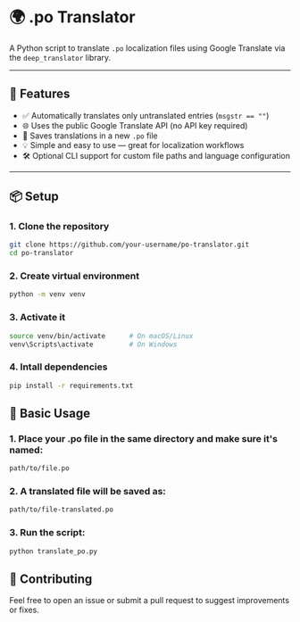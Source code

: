 # 🌍 .po Translator

A Python script to translate `.po` localization files using Google Translate via the `deep_translator` library.

---

## 🚀 Features

- ✅ Automatically translates only untranslated entries (`msgstr == ""`)
- 🌐 Uses the public Google Translate API (no API key required)
- 📄 Saves translations in a new `.po` file
- 💡 Simple and easy to use — great for localization workflows
- 🛠️ Optional CLI support for custom file paths and language configuration

---

## 📦 Setup

### 1. Clone the repository

```bash
git clone https://github.com/your-username/po-translator.git
cd po-translator
```

### 2. Create virtual environment

```bash
python -m venv venv
```

### 3. Activate it

```bash
source venv/bin/activate      # On macOS/Linux
venv\Scripts\activate         # On Windows
```

### 4. Intall dependencies

```bash
pip install -r requirements.txt
```

## 🧪 Basic Usage

### 1. Place your .po file in the same directory and make sure it's named:

```bash
path/to/file.po
```

### 2. A translated file will be saved as:

```bash
path/to/file-translated.po
```

### 3. Run the script:

```bash
python translate_po.py
```

## 🙌 Contributing
Feel free to open an issue or submit a pull request to suggest improvements or fixes.